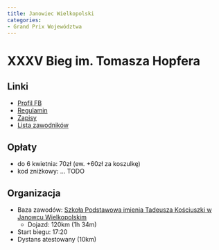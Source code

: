 ```yaml
---
title: Janowiec Wielkopolski
categories:
- Grand Prix Województwa
---
```


# XXXV Bieg im. Tomasza Hopfera

## Linki
* [Profil FB](https://www.facebook.com/biegi.hopfera)
* [Regulamin](https://online.datasport.pl/zapisy/portal/regulaminy/regulamin_10705.pdf)
* [Zapisy](https://online.datasport.pl/zapisy/portal/zawody.php?zawody=10705)
* [Lista zawodników](https://online.datasport.pl/zapisy/portal/listy/?zawody=10705)

## Opłaty
* do 6 kwietnia: 70zł (ew. +60zł za koszulkę)
* kod zniżkowy: ... TODO

## Organizacja
* Baza zawodów: [Szkoła Podstawowa imienia Tadeusza Kościuszki w Janowcu Wielkopolskim](https://maps.app.goo.gl/gRtjZCkY9vEJEqST9)
  * Dojazd: 120km (1h 34m)
* Start biegu: 17:20
* Dystans atestowany (10km)

